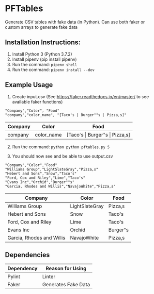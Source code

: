 # PFTables

Generate CSV tables with fake data (in Python). Can use both faker or custom arrays to generate fake data

## Installation Instructions:

1. Install Python 3 (Python 3.7.2)
2. Install pipenv (pip install pipenv)
3. Run the command: `pipenv shell`
4. Run the command: `pipenv install --dev`

## Example Usage

1. Create input.csv (See https://faker.readthedocs.io/en/master/ to see available faker functions)

```
"Company","Color", "Food"
"company","color_name", "[Taco's | Burger""s | Pizza,s]"
```

Company | Color | Food
--- |--- | ---
 company | color_name | [Taco's \| Burger"s \| Pizza,s]
 

2. Run the command: `python python pftables.py 5`


3. You should now see and be able to use output.csv

```
"Company","Color","Food"
"Williams Group","LightSlateGray","Pizza,s"
"Hebert and Sons","Snow","Taco's"
"Ford, Cox and Riley","Lime","Taco's"
"Evans Inc","Orchid","Burger""s"
"Garcia, Rhodes and Willis","NavajoWhite","Pizza,s"

```

Company | Color | Food
--- | --- | ---
Williams Group | LightSlateGray | Pizza,s
Hebert and Sons | Snow | Taco's
Ford, Cox and Riley | Lime | Taco's
Evans Inc | Orchid |Burger"s
Garcia, Rhodes and Willis | NavajoWhite | Pizza,s


## Dependencies

Dependency | Reason for Using
--- |---
 Pylint | Linter
 Faker | Generates Fake Data